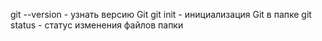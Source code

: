 git --version - узнать версию Git
git init - инициализация Git в папке
git status - статус изменения файлов папки
